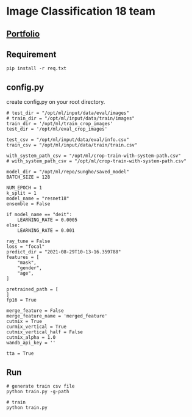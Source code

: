 # Image Classification 18 team
## [Portfolio](https://obtainable-snowboard-2ed.notion.site/Image-Classification-c2e15d40bfad4202835645d84f12c704)
## Requirement
```shell
pip install -r req.txt
```

## config.py
create config.py on your root directory.

```
# test_dir = "/opt/ml/input/data/eval/images"
# train_dir = "/opt/ml/input/data/train/images"
train_dir = '/opt/ml/train_crop_images'
test_dir = '/opt/ml/eval_crop_images'

test_csv = "/opt/ml/input/data/eval/info.csv"
train_csv = "/opt/ml/input/data/train/train.csv"

with_system_path_csv = "/opt/ml/crop-train-with-system-path.csv"
# with_system_path_csv = "/opt/ml/crop-train-with-system-path.csv"

model_dir = "/opt/ml/repo/sungho/saved_model"
BATCH_SIZE = 128

NUM_EPOCH = 1
k_split = 1
model_name = "resnet18"
ensemble = False

if model_name == "deit":
    LEARNING_RATE = 0.0005
else:
    LEARNING_RATE = 0.001

ray_tune = False
loss = "focal"
predict_dir = "2021-08-29T10-13-16.359788"
features = [
    "mask",
    "gender",
    "age",
]

pretrained_path = [
]
fp16 = True

merge_feature = False
merge_feature_name = 'merged_feature'
cutmix = True
curmix_vertical = True
cutmix_vertical_half = False
cutmix_alpha = 1.0
wandb_api_key = ''

tta = True
```

## Run
```shell
# generate train csv file
python train.py -g-path

# train
python train.py
```
